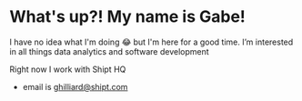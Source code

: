 # What's up?! My name is Gabe!
I have no idea what I'm doing 😂 but I'm here for a good time. 
I’m interested in all things data analytics and software development

Right now I work with Shipt HQ
- email is ghilliard@shipt.com 


<!---
ghilliard/ghilliard is a ✨ special ✨ repository because its `README.md` (this file) appears on your GitHub profile.
You can click the Preview link to take a look at your changes.
--->
